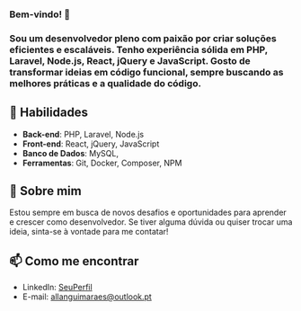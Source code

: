 ### Bem-vindo! 👋

### Sou um desenvolvedor pleno com paixão por criar soluções eficientes e escaláveis. Tenho experiência sólida em **PHP**, **Laravel**, **Node.js**, **React**, **jQuery** e **JavaScript**. Gosto de transformar ideias em código funcional, sempre buscando as melhores práticas e a qualidade do código.

## 🚀 Habilidades
- **Back-end**: PHP, Laravel, Node.js
- **Front-end**: React, jQuery, JavaScript
- **Banco de Dados**: MySQL,
- **Ferramentas**: Git, Docker, Composer, NPM

## 💬 Sobre mim
Estou sempre em busca de novos desafios e oportunidades para aprender e crescer como desenvolvedor. Se tiver alguma dúvida ou quiser trocar uma ideia, sinta-se à vontade para me contatar!

## 📫 Como me encontrar
- LinkedIn: [SeuPerfil](https://www.linkedin.com/in/allanguimaraes)
- E-mail: allanguimaraes@outlook.pt

